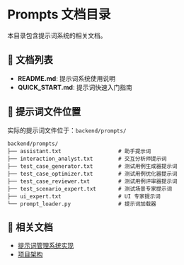 # Prompts 文档目录

本目录包含提示词系统的相关文档。

## 📁 文档列表

- **README.md**: 提示词系统使用说明
- **QUICK_START.md**: 提示词快速入门指南

## 📝 提示词文件位置

实际的提示词文件位于：`backend/prompts/`

```
backend/prompts/
├── assistant.txt                  # 助手提示词
├── interaction_analyst.txt        # 交互分析师提示词
├── test_case_generator.txt        # 测试用例生成器提示词
├── test_case_optimizer.txt        # 测试用例优化器提示词
├── test_case_reviewer.txt         # 测试用例评审器提示词
├── test_scenario_expert.txt       # 测试场景专家提示词
├── ui_expert.txt                  # UI 专家提示词
└── prompt_loader.py               # 提示词加载器
```

## 🔗 相关文档

- [提示词管理系统实现](../提示词管理系统实现完成.md)
- [项目架构](../ARCHITECTURE.md)

